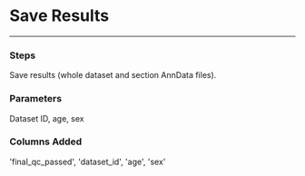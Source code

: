 # Save Results
---

### Steps

Save results (whole dataset and section AnnData files).

### Parameters

Dataset ID, age, sex

### Columns Added

'final_qc_passed', 'dataset_id', 'age', 'sex'
